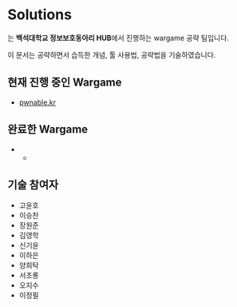 # Solutions

는 **백석대학교 정보보호동아리 HUB**에서 진행하는 wargame 공략 팀입니다.

이 문서는 공략하면서 습득한 개념, 툴 사용법, 공략법을 기술하였습니다.

## 현재 진행 중인 Wargame

* [pwnable.kr](/pwnable.kr)

## 완료한 Wargame

* -

## 기술 참여자

* 고윤호
* 이승찬
* 장원준
* 김영학
* 신기윤
* 이하은
* 양희탁
* 서초롱
* 오지수
* 이정필

